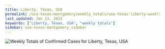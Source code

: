 ```yaml
---
title: Liberty, Texas, USA
permalink: /usa-texas-montgomery/weekly_totals/usa-texas-liberty-weekly_totals.html
last_updated: Jan 13, 2022
keywords: ["Liberty, Texas, USA", "weekly totals"]
sidebar: usa-texas-montgomery_sidebar
---
```


![Weekly Totals of Confirmed Cases for Liberty, Texas, USA](/covid_tracker/images/graphs/usa-texas-liberty-weekly_totals_graph.png)
